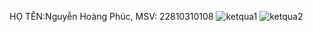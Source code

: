 HỌ TÊN:Nguyễn Hoàng Phúc, MSV: 22810310108
![ketqua1](https://github.com/user-attachments/assets/9b090d98-9835-4133-b048-c1c467ca0f41)
![ketqua2](https://github.com/user-attachments/assets/7872a3d0-0318-49e9-86e0-09bc7028e49b)

